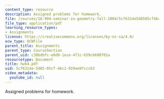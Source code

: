 ```yaml
---
content_type: resource
description: Assigned problems for homework.
file: /courses/18-994-seminar-in-geometry-fall-2004/5cf6314e5d8505cf4bc1919ae8fccc63_hwk4.pdf
file_type: application/pdf
learning_resource_types:
- Assignments
license: https://creativecommons.org/licenses/by-nc-sa/4.0/
ocw_type: OCWFile
parent_title: Assignments
parent_type: CourseSection
parent_uid: c38bdbfc-e8d9-1ece-471c-659cb690701a
resourcetype: Document
title: hwk4.pdf
uid: 5cf6314e-5d85-05cf-4bc1-919ae8fccc63
video_metadata:
  youtube_id: null
---
```

Assigned problems for homework.